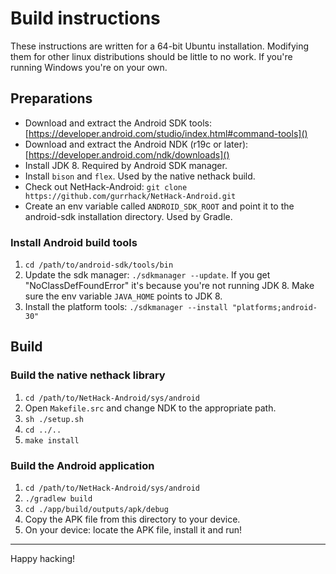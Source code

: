 
# Build instructions

These instructions are written for a 64-bit Ubuntu installation.
Modifying them for other linux distributions should be little to no
work. If you're running Windows you're on your own.


## Preparations

 - Download and extract the Android SDK tools: [https://developer.android.com/studio/index.html#command-tools]()
 - Download and extract the Android NDK (r19c or later): [https://developer.android.com/ndk/downloads]()
 - Install JDK 8. Required by Android SDK manager.
 - Install `bison` and `flex`. Used by the native nethack build.
 - Check out NetHack-Android: `git clone https://github.com/gurrhack/NetHack-Android.git`
 - Create an env variable called `ANDROID_SDK_ROOT` and point it to the android-sdk installation directory. Used by Gradle.

### Install Android build tools

 1. `cd /path/to/android-sdk/tools/bin`
 2. Update the sdk manager: `./sdkmanager --update`. If you get "NoClassDefFoundError" it's because you're not running JDK 8. Make sure the env variable `JAVA_HOME` points to JDK 8.
 3. Install the platform tools: `./sdkmanager --install "platforms;android-30"`


## Build

### Build the native nethack library

 1. `cd /path/to/NetHack-Android/sys/android`
 2. Open `Makefile.src` and change NDK to the appropriate path.
 3. `sh ./setup.sh`
 4. `cd ../..`
 5. `make install`

### Build the Android application

 1. `cd /path/to/NetHack-Android/sys/android`
 2. `./gradlew build`
 3. `cd ./app/build/outputs/apk/debug`
 4. Copy the APK file from this directory to your device.
 5. On your device: locate the APK file, install it and run!

---
Happy hacking!
